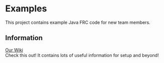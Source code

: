 Examples
============
This project contains example Java FRC code for new team members.

Information
------------
[Our Wiki](https://github.com/Team4761/Examples/wiki)   
Check this out! It contains lots of useful information for setup and beyond!
